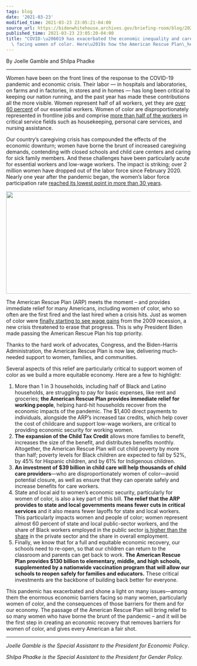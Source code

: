 ```yaml
---
tags: blog
date: '2021-03-23'
modified_time: 2021-03-23 23:05:21-04:00
source_url: https://bidenwhitehouse.archives.gov/briefing-room/blog/2021/03/23/covid-19-has-exacerbated-the-economic-inequality-and-caregiving-crisis-facing-women-of-color-heres-how-the-american-rescue-plan-helps/
published_time: 2021-03-23 23:05:20-04:00
title: "COVID-\u206019 has exacerbated the economic inequality and caregiving crisis\
  \ facing women of color. Here\u2019s how the American Rescue Plan\_helps."
---
```

 
By Joelle Gamble and Shilpa Phadke

------------------------------------------------------------------------

Women have been on the front lines of the response to the COVID-19
pandemic and economic crisis. Their labor — in hospitals and
laboratories, on farms and in factories, in stores and in homes — has
long been critical to keeping our nation running, and the past year has
made these contributions all the more visible. Women represent half of
all workers, yet they are [over 60
percent](https://cepr.net/wp-content/uploads/2020/04/2020-04-Frontline-Workers.pdf)
of our essential workers. Women of color are disproportionately
represented in frontline jobs and comprise [more than half of the
workers](https://www.americanprogress.org/issues/women/reports/2020/04/23/483846/frontlines-work-home/)
in critical service fields such as housekeeping, personal care services,
and nursing assistance.

Our country’s caregiving crisis has compounded the effects of the
economic downturn; women have borne the brunt of increased caregiving
demands, contending with closed schools and child care centers and
caring for sick family members. And these challenges have been
particularly acute for essential workers and low-wage workers. The
impact is striking; over 2 million women have dropped out of the labor
force since February 2020. Nearly one year after the pandemic began, the
women’s labor force participation rate [reached its lowest point in more
than 30 years](https://nwlc.org/resources/january-jobs-day-2021/).

<img
src="https://lh3.googleusercontent.com/e_12sl43_wG5Cw70eYtgifkEsUtZt5xGHXU6K13G2lhmqcw2yxtdVMG6FXR3osZHjBMpmPXl8HIUymam6S64D-2qZq_5g_lp3eS5IEhPtLlgzMPvXHh2pM5hWS7fFYKBdAaBtSU"
loading="lazy" width="598" height="279" />

The American Rescue Plan (ARP) meets the moment – and provides immediate
relief for many Americans, including women of color, who so often are
the first fired and the last hired when a crisis hits. Just as women of
color were [finally starting to see wage
gains](https://www.nytimes.com/2019/07/01/business/economy/minority-women-hispanics-jobs.html)
from the 2009 recession, a new crisis threatened to erase that progress.
This is why President Biden made passing the American Rescue Plan his
top priority.

Thanks to the hard work of advocates, Congress, and the Biden-Harris
Administration, the American Rescue Plan is now law, delivering
much-needed support to women, families, and communities.

Several aspects of this relief are particularly critical to support
women of color as we build a more equitable economy. Here are a few to
highlight:

1.  More than 1 in 3 households, including half of Black and Latino
    households, are struggling to pay for basic expenses, like rent and
    groceries; **the American Rescue Plan provides immediate relief for
    working people**, helping hard-hit households recover from the
    economic impacts of the pandemic. The $1,400 direct payments to
    individuals, alongside the ARP’s increased tax credits, which help
    cover the cost of childcare and support low-wage workers, are
    critical to providing economic security for working women.
2.  **The expansion of the Child Tax Credit** allows more families to
    benefit, increases the size of the benefit, and distributes benefits
    monthly. Altogether, the American Rescue Plan will cut child poverty
    by more than half; poverty levels for Black children are expected to
    fall by 52%, by 45% for Hispanic children, and by 61% for Indigenous
    children.
3.  **An investment of $39 billion in child care will help thousands of
    child care providers**—who are disproportionately women of
    color—avoid potential closure, as well as ensure that they can
    operate safely and increase benefits for care workers.
4.  State and local aid to women’s economic security, particularly for
    women of color, is also a key part of this bill. **The relief that
    the ARP provides to state and local governments means fewer cuts in
    critical services** and it also means fewer layoffs for state and
    local workers. This particularly impacts women and people of color;
    women represent almost 60 percent of state and local public-sector
    workers, and the share of Black workers employed in the public
    sector [is higher than the
    share](https://www.epi.org/blog/cuts-to-the-state-and-local-public-sector-will-disproportionately-harm-women-and-black-workers/)
    in the private sector and the share in overall employment.
5.  Finally, we know that for a full and equitable economic recovery,
    our schools need to re-open, so that our children can return to the
    classroom and parents can get back to work. **The American Rescue
    Plan provides $130 billion to elementary, middle, and high schools,
    supplemented by a nationwide vaccination program that will allow our
    schools to reopen safely for families and educators.** These
    critical investments are the backbone of building back better for
    everyone.

This pandemic has exacerbated and shone a light on many issues—among
them the enormous economic barriers facing so many women, particularly
women of color, and the consequences of those barriers for them and for
our economy. The passage of the American Rescue Plan will bring relief
to so many women who have borne the brunt of the pandemic – and it will
be the first step in creating an economic recovery that removes barriers
for women of color, and gives every American a fair shot.

------------------------------------------------------------------------

*Joelle Gamble is the Special Assistant to the President for Economic
Policy*.

*Shilpa Phadke is the Special Assistant to the President for Gender
Policy.*
